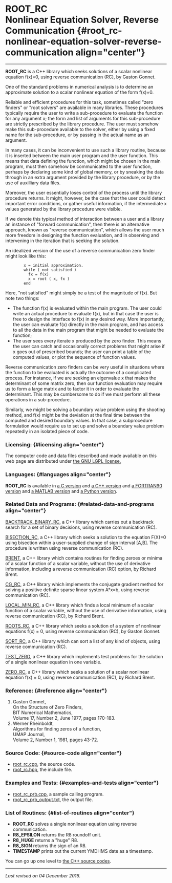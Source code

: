 ROOT\_RC\
Nonlinear Equation Solver, Reverse Communication {#root_rc-nonlinear-equation-solver-reverse-communication align="center"}
================================================

------------------------------------------------------------------------

**ROOT\_RC** is a C++ library which seeks solutions of a scalar
nonlinear equation f(x)=0, using reverse communication (RC), by Gaston
Gonnet.

One of the standard problems in numerical analysis is to determine an
approximate solution to a scalar nonlinear equation of the form f(x)=0.

Reliable and efficient procedures for this task, sometimes called "zero
finders" or "root solvers" are available in many libraries. These
procedures typically require the user to write a sub-procedure to
evaluate the function for any argument x; the form and list of arguments
for this sub-procedure are strictly prescribed by the library procedure.
The user must somehow make this sub-procedure available to the solver,
either by using a fixed name for the sub-procedure, or by passing in the
actual name as an argument.

In many cases, it can be inconvenient to use such a library routine,
because it is inserted between the main user program and the user
function. This means that data defining the function, which might be
chosen in the main program, must then somehow be communicated to the
user function, perhaps by declaring some kind of global memory, or by
sneaking the data through in an extra argument provided by the library
procedure, or by the use of auxilliary data files.

Moreover, the user essentially loses control of the process until the
library procedure returns. It might, however, be the case that the user
could detect important error conditions, or gather useful information,
if the intermediate x values generated by the library procedure were
visible.

If we denote this typical method of interaction between a user and a
library an instance of "forward communication", then there is an
alternative approach, known as "reverse communication", which allows the
user much more freedom in designing the function evaluation, and in
observing and intervening in the iteration that is seeking the solution.

An idealized version of the use of a reverse communication zero finder
might look like this:

            x = initial approximation.
            while ( not satisfied )
              fx = f(x)
              x = root ( x, fx )
            end
          

Here, "not satisfied" might simply be a test of the magnitude of f(x).
But note two things:

-   The function f(x) is evaluated within the main program. The user
    could write an actual procedure to evaluate f(x), but in that case
    the user is free to design the interface to f(x) in any desired way.
    More importantly, the user can evaluate f(x) directly in the main
    program, and has access to all the data in the main program that
    might be needed to evaluate the function;
-   The user sees every iterate x produced by the zero finder. This
    means the user can catch and occasionally correct problems that
    might arise if x goes out of prescribed bounds; the user can print a
    table of the computed values, or plot the sequence of function
    values.

Reverse communication zero finders can be very useful in situations
where the function to be evaluated is actually the outcome of a
complicated process. For instance, if we are seeking an eigenvalue x
that makes the determinant of some matrix zero, then our function
evaluation may require us to form a large matrix and to factor it in
order to evaluate the determinant. This may be cumbersome to do if we
must perform all these operations in a sub-procedure.

Similarly, we might be solving a boundary value problem using the
shooting method, and f(x) might be the deviation at the final time
between the computed and desired boundary values. In that case, a
subprocedure formulation would require us to set up and solve a boundary
value problem repeatedly in an isolated piece of code.

### Licensing: {#licensing align="center"}

The computer code and data files described and made available on this
web page are distributed under [the GNU LGPL
license.](../../txt/gnu_lgpl.txt)

### Languages: {#languages align="center"}

**ROOT\_RC** is available in [a C
version](../../c_src/root_rc/root_rc.md) and [a C++
version](../../master/root_rc/root_rc.md) and [a FORTRAN90
version](../../f_src/root_rc/root_rc.md) and [a MATLAB
version](../../m_src/root_rc/root_rc.md) and [a Python
version](../../py_src/root_rc/root_rc.md).

### Related Data and Programs: {#related-data-and-programs align="center"}

[BACKTRACK\_BINARY\_RC](../../master/backtrack_binary_rc/backtrack_binary_rc.md),
a C++ library which carries out a backtrack search for a set of binary
decisions, using reverse communication (RC).

[BISECTION\_RC](../../master/bisection_rc/bisection_rc.md), a C++
library which seeks a solution to the equation F(X)=0 using bisection
within a user-supplied change of sign interval \[A,B\]. The procedure is
written using reverse communication (RC).

[BRENT](../../master/brent/brent.md), a C++ library which contains
routines for finding zeroes or minima of a scalar function of a scalar
variable, without the use of derivative information, including a reverse
communication (RC) option, by Richard Brent.

[CG\_RC](../../master/cg_rc/cg_rc.md), a C++ library which implements
the conjugate gradient method for solving a positive definite sparse
linear system A\*x=b, using reverse communication (RC).

[LOCAL\_MIN\_RC](../../master/local_min_rc/local_min_rc.md), a C++
library which finds a local minimum of a scalar function of a scalar
variable, without the use of derivative information, using reverse
communication (RC), by Richard Brent.

[ROOTS\_RC](../../master/roots_rc/roots_rc.md), a C++ library which
seeks a solution of a system of nonlinear equations f(x) = 0, using
reverse communication (RC), by Gaston Gonnet.

[SORT\_RC](../../master/sort_rc/sort_rc.md), a C++ library which can
sort a list of any kind of objects, using reverse communication (RC).

[TEST\_ZERO](../../master/test_zero/test_zero.md), a C++ library
which implements test problems for the solution of a single nonlinear
equation in one variable.

[ZERO\_RC](../../master/zero_rc/zero_rc.md), a C++ library which
seeks a solution of a scalar nonlinear equation f(x) = 0, using reverse
communication (RC), by Richard Brent.

### Reference: {#reference align="center"}

1.  Gaston Gonnet,\
    On the Structure of Zero Finders,\
    BIT Numerical Mathematics,\
    Volume 17, Number 2, June 1977, pages 170-183.
2.  Werner Rheinboldt,\
    Algorithms for finding zeros of a function,\
    UMAP Journal,\
    Volume 2, Number 1, 1981, pages 43-72.

### Source Code: {#source-code align="center"}

-   [root\_rc.cpp](root_rc.cpp), the source code.
-   [root\_rc.hpp](root_rc.hpp), the include file.

### Examples and Tests: {#examples-and-tests align="center"}

-   [root\_rc\_prb.cpp](root_rc_prb.cpp), a sample calling program.
-   [root\_rc\_prb\_output.txt](root_rc_prb_output.txt), the output
    file.

### List of Routines: {#list-of-routines align="center"}

-   **ROOT\_RC** solves a single nonlinear equation using reverse
    communication.
-   **R8\_EPSILON** returns the R8 roundoff unit.
-   **R8\_HUGE** returns a "huge" R8.
-   **R8\_SIGN** returns the sign of an R8.
-   **TIMESTAMP** prints out the current YMDHMS date as a timestamp.

You can go up one level to [the C++ source codes](../cpp_src.md).

------------------------------------------------------------------------

*Last revised on 04 December 2016.*
